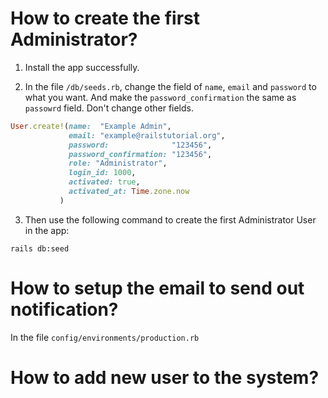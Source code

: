 # How to create the first Administrator?

1. Install the app successfully.

2. In the file `/db/seeds.rb`, change the field of `name`, `email` and `password` to what you want. And make the `password_confirmation` the same as `passowrd` field. Don't change other fields.

  ```ruby
  User.create!(name:  "Example Admin",
               email: "example@railstutorial.org",
               password:              "123456",
               password_confirmation: "123456",
               role: "Administrator",
               login_id: 1000,
               activated: true,
               activated_at: Time.zone.now
             )
  ```

3. Then use the following command to create the first Administrator User in the app:

  ```
  rails db:seed
  ```



# How to setup the email to send out notification?

In the file `config/environments/production.rb`



# How to add new user to the system?

